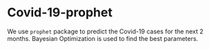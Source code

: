 # Covid-19-prophet


We use ```prophet``` package to predict the Covid-19 cases for the next 2 months.
Bayesian Optimization is used to find the best parameters.



